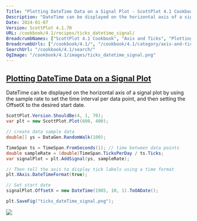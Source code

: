 ```yaml
---
Title: "Plotting DateTime Data on a Signal Plot - ScottPlot 4.1 Cookbook"
Description: "DateTime can be displayed on the horizontal axis of a signal plot by using the sample rate to set the time interval per data point, and then setting the OffsetX to the desired start date."
Date: 2024-01-07
Version: ScottPlot 4.1.70
URL: /cookbook/4.1/recipes/ticks_datetime_signal/
BreadcrumbNames: ["ScottPlot 4.1 Cookbook", "Axis and Ticks", "Plotting DateTime Data on a Signal Plot"]
BreadcrumbUrls: ["/cookbook/4.1/", "/cookbook/4.1/category/axis-and-ticks", "/cookbook/4.1/recipes/ticks_datetime_signal/"]
SearchUrl: "/cookbook/4.1/search/"
OgImage: "/cookbook/4.1/images/ticks_datetime_signal.png"
---
```


<h2><a id='plotting-datetime-data-on-a-signal-plot' href='/cookbook/4.1/recipes/ticks_datetime_signal/'>Plotting DateTime Data on a Signal Plot</a></h2>

DateTime can be displayed on the horizontal axis of a signal plot by using the sample rate to set the time interval per data point, and then setting the OffsetX to the desired start date.

```cs
ScottPlot.Version.ShouldBe(4, 1, 70);
var plt = new ScottPlot.Plot(600, 400);

// create data sample data
double[] ys = DataGen.RandomWalk(100);

TimeSpan ts = TimeSpan.FromSeconds(1); // time between data points
double sampleRate = (double)TimeSpan.TicksPerDay / ts.Ticks;
var signalPlot = plt.AddSignal(ys, sampleRate);

// Then tell the axis to display tick labels using a time format
plt.XAxis.DateTimeFormat(true);

// Set start date
signalPlot.OffsetX = new DateTime(1985, 10, 1).ToOADate();

plt.SaveFig("ticks_dateTime_signal.png");
```

<img src='../../images/ticks_datetime_signal.png' class='d-block mx-auto my-5' />


